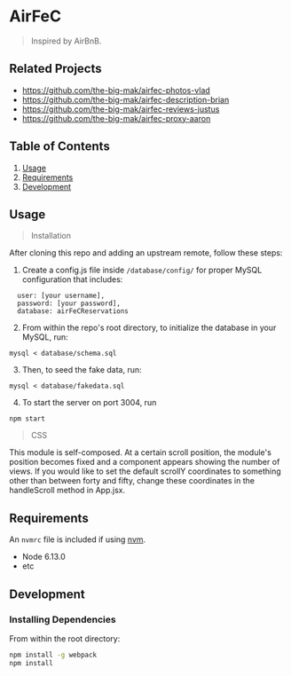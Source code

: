 # AirFeC

> Inspired by AirBnB.

## Related Projects

  - https://github.com/the-big-mak/airfec-photos-vlad
  - https://github.com/the-big-mak/airfec-description-brian
  - https://github.com/the-big-mak/airfec-reviews-justus
  - https://github.com/the-big-mak/airfec-proxy-aaron

## Table of Contents

1. [Usage](#Usage)
2. [Requirements](#requirements)
3. [Development](#development)

## Usage

> Installation

After cloning this repo and adding an upstream remote, follow these steps:

1. Create a config.js file inside `/database/config/` for proper MySQL configuration that includes:
```
  user: [your username],
  password: [your password],
  database: airFeCReservations
```

2. From within the repo's root directory, to initialize the database in your MySQL, run:
```
mysql < database/schema.sql
```

3. Then, to seed the fake data, run:

```
mysql < database/fakedata.sql
```

4. To start the server on port 3004, run 
```
npm start
```

> CSS

This module is self-composed. At a certain scroll position, the module's position becomes fixed and a component appears showing the number of views. If you would like to set the default scrollY coordinates to something other than between forty and fifty, change these coordinates in the handleScroll method in App.jsx.

## Requirements

An `nvmrc` file is included if using [nvm](https://github.com/creationix/nvm).

- Node 6.13.0
- etc

## Development

### Installing Dependencies

From within the root directory:

```sh
npm install -g webpack
npm install
```
